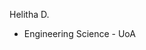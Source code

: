 Helitha D.
- Engineering Science - UoA

<!---
helithad/helithad is a ✨ special ✨ repository because its `README.md` (this file) appears on your GitHub profile.
You can click the Preview link to take a look at your changes.
--->
